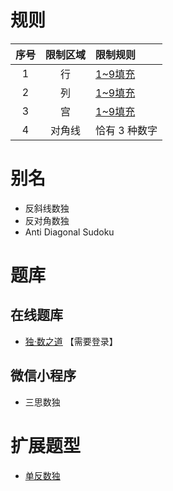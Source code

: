 # 规则

| 序号  | 限制区域 | 限制规则     |
|:---:|:----:|:---------|
|  1  |  行   | [1~9填充] |
|  2  |  列   | [1~9填充] |
|  3  |  宫   | [1~9填充] |
|  4  | 对角线  | 恰有 3 种数字 |

# 别名

- 反斜线数独
- 反对角数独
- Anti Diagonal Sudoku

# 题库

## 在线题库

- [独·数之道](http://www.sudokufans.org.cn/lx/game.index.php?type=fx) 【需要登录】

## 微信小程序

- 三思数独

# 扩展题型

- [单反数独](单反数独.md)

[1~9填充]: ../../../../rules.md#1to9填充